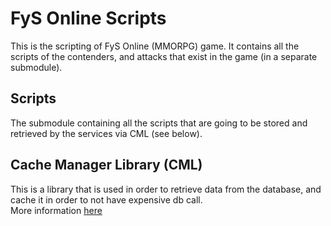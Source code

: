# FyS Online Scripts

This is the scripting of FyS Online (MMORPG) game. It contains all the scripts of the contenders, and attacks that exist in the game (in a separate submodule).  

## Scripts

The submodule containing all the scripts that are going to be stored and retrieved by the services via CML (see below).

## Cache Manager Library (CML)

This is a library that is used in order to retrieve data from the database, and cache it in order to not have expensive db call.  
More information [here](../docs/CML.md)
